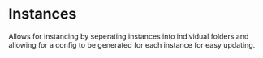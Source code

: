 # Instances
Allows for instancing by seperating instances into individual folders and allowing for a config to be generated for each instance for easy updating.
